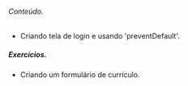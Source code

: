 ###### Conteúdo.
- Criando tela de login e usando 'preventDefault'.

##### Exercícios.
- Criando um formulário de currículo.